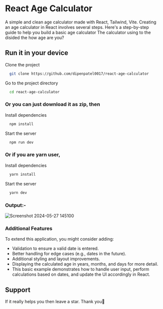 
# React Age Calculator

A simple and clean age calculator made with React, Tailwind, Vite.
Creating an age calculator in React involves several steps. Here's a step-by-step guide to help you build a basic age calculator
The calculator using to the disided the how age are you?

## Run it in your device

Clone the project

```bash
  git clone https://github.com/dipenpatel0017/react-age-calculator
```

Go to the project directory

```bash
  cd react-age-calculator
```

### Or you can just download it as zip, then

Install dependencies

```bash
  npm install 
```

Start the server

```bash
  npm run dev
```

### Or if you are yarn user,

Install dependencies

```bash
  yarn install
```

Start the server

```bash
  yarn dev
```
### Output:-
![Screenshot 2024-05-27 145100](https://github.com/dipenpatel0017/react-age-calculator/assets/154975783/c6cb5165-0fb7-4fb9-b000-f7929f6d262e)

### Additional Features
To extend this application, you might consider adding:

- Validation to ensure a valid date is entered.
- Better handling for edge cases (e.g., dates in the future).
- Additional styling and layout improvements.
- Displaying the calculated age in years, months, and days for more detail.
- This basic example demonstrates how to handle user input, perform calculations based on dates, and update the UI accordingly in React.
  
## Support

If it really helps you then leave a star. Thank you💖
